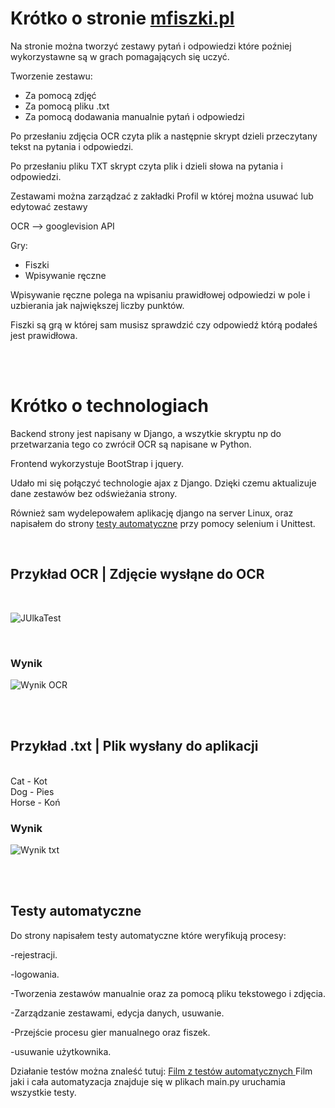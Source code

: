 


# Krótko o stronie   <a href="https://mfiszki.pl/" target="_blank">mfiszki.pl</a>

Na stronie można tworzyć zestawy pytań i odpowiedzi które poźniej wykorzystawne są w grach pomagających się uczyć.

Tworzenie zestawu:
- Za pomocą zdjęć
- Za pomocą pliku .txt
- Za pomocą dodawania manualnie pytań i odpowiedzi

Po przesłaniu zdjęcia OCR czyta plik a następnie skrypt dzieli przeczytany tekst na pytania i odpowiedzi.

Po przesłaniu pliku TXT skrypt czyta plik i dzieli słowa na pytania i odpowiedzi.

Zestawami można zarządzać z zakładki Profil w której można usuwać lub edytować zestawy

OCR --> googlevision API


Gry:
- Fiszki
- Wpisywanie ręczne

Wpisywanie ręczne polega na wpisaniu prawidłowej odpowiedzi w pole i uzbierania jak największej liczby punktów.

Fiszki są grą w której sam musisz sprawdzić czy odpowiedź którą podałeś jest prawidłowa.


</br>
</br>


# Krótko o technologiach

Backend strony jest napisany w Django, a wszytkie skryptu np do przetwarzania tego co zwrócił OCR są napisane w Python.

Frontend wykorzystuje BootStrap i jquery.

Udało mi się połączyć technologie ajax z Django. Dzięki czemu aktualizuje dane zestawów bez odświeżania strony.

Również sam wydelepowałem aplikację django na server Linux, oraz napisałem do strony [testy automatyczne](#testy-automatyczne) przy pomocy selenium i Unittest.

</br>



<h2>Przykład OCR | Zdjęcie wysłąne do OCR</h2>

</br>

![JUlkaTest](https://github.com/user-attachments/assets/80548ad3-449d-43cf-acda-899f521d65fb)

</br>

<h3>Wynik</h3>

![Wynik OCR](https://github.com/user-attachments/assets/7f1c5a11-d029-4d8e-96ff-c997c1770170)


</br>
</br>


<h2>Przykład .txt | Plik wysłany do aplikacji</h2>
</br>
Cat - Kot</br>
Dog - Pies</br>
Horse - Koń



</br>
<h3>Wynik</h3>

![Wynik txt](https://github.com/user-attachments/assets/fc9f8100-98f1-4db2-b083-eedeac5ba704)

</br>
</br>

## Testy automatyczne

Do strony napisałem testy automatyczne które weryfikują procesy:

-rejestracji.

-logowania.

-Tworzenia zestawów manualnie oraz za pomocą pliku tekstowego i zdjęcia.

-Zarządzanie zestawami, edycja danych, usuwanie. 

-Przejście procesu gier manualnego oraz fiszek.

-usuwanie użytkownika.


Działanie testów można znaleść tutuj: <a href="https://github.com/Waclas-M/M-Fiszki/raw/refs/heads/main/Testy-Automatyczne.mkv"> Film z testów automatycznych </a>
Film jaki i cała automatyzacja znajduje się w plikach main.py uruchamia wszystkie testy.


 










